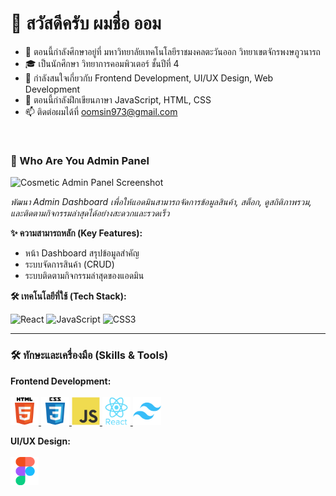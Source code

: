 # 👋 สวัสดีครับ ผมชื่อ ออม

- 🏫 ตอนนี้กำลังศึกษาอยู่ที่ มหาวิทยาลัยเทคโนโลยีราชมงคลตะวันออก วิทยาเขตจักรพงษภูวนารถ
- 🎓 เป็นนักศึกษา วิทยาการคอมพิวเตอร์ ชั้นปีที่ 4
- 🔭 กำลังสนใจเกี่ยวกับ Frontend Development, UI/UX Design, Web Development
- 🌱 ตอนนี้กำลังฝึกเขียนภาษา JavaScript, HTML, CSS
- 📫 ติดต่อผมได้ที่ oomsin973@gmail.com
<br/>

### 🚀 Who Are You Admin Panel

<img src="https://img5.pic.in.th/file/secure-sv1/Screenshot-2025-10-11-164057.png" alt="Cosmetic Admin Panel Screenshot" width="700"/>

<p>
  <em>
    พัฒนา Admin Dashboard เพื่อให้แอดมินสามารถจัดการข้อมูลสินค้า, สต็อก, ดูสถิติภาพรวม, และติดตามกิจกรรมล่าสุดได้อย่างสะดวกและรวดเร็ว
  </em>
</p>

**✨ ความสามารถหลัก (Key Features):**
<ul>
  <li>หน้า Dashboard สรุปข้อมูลสำคัญ</li>
  <li>ระบบจัดการสินค้า (CRUD)</li>
  <li>ระบบติดตามกิจกรรมล่าสุดของแอดมิน</li>
</ul>

**🛠️ เทคโนโลยีที่ใช้ (Tech Stack):**

<p>
  <img src="https://img.shields.io/badge/React-20232A?style=for-the-badge&logo=react&logoColor=61DAFB" alt="React">
  <img src="https://img.shields.io/badge/JavaScript-F7DF1E?style=for-the-badge&logo=javascript&logoColor=black" alt="JavaScript">
  <img src="https://img.shields.io/badge/CSS3-1572B6?style=for-the-badge&logo=css3&logoColor=white" alt="CSS3">
</p>

---
### 🛠️ ทักษะและเครื่องมือ (Skills & Tools)

<p align="left">
  <strong>Frontend Development:</strong><br/><br/>
  <a href="https://developer.mozilla.org/en-US/docs/Web/HTML" target="_blank" rel="noreferrer">
    <img src="https://raw.githubusercontent.com/devicons/devicon/master/icons/html5/html5-original-wordmark.svg" alt="html5" width="45" height="45"/>
  </a>
  <a href="https://developer.mozilla.org/en-US/docs/Web/CSS" target="_blank" rel="noreferrer">
    <img src="https://raw.githubusercontent.com/devicons/devicon/master/icons/css3/css3-original-wordmark.svg" alt="css3" width="45" height="45"/>
  </a>
  <a href="https://developer.mozilla.org/en-US/docs/Web/JavaScript" target="_blank" rel="noreferrer">
    <img src="https://raw.githubusercontent.com/devicons/devicon/master/icons/javascript/javascript-original.svg" alt="javascript" width="45" height="45"/>
  </a>
  <a href="https://react.dev/" target="_blank" rel="noreferrer">
    <img src="https://raw.githubusercontent.com/devicons/devicon/master/icons/react/react-original-wordmark.svg" alt="react" width="45" height="45"/>
  </a>
  <a href="https://tailwindcss.com/" target="_blank" rel="noreferrer">
    <img src="https://raw.githubusercontent.com/devicons/devicon/master/icons/tailwindcss/tailwindcss-original.svg" alt="tailwindcss" width="45" height="45"/>
  </a>
</p>

<p align="left">
  <strong>UI/UX Design:</strong><br/><br/>
  <a href="https://www.figma.com/" target="_blank" rel="noreferrer"> 
    <img src="https://raw.githubusercontent.com/devicons/devicon/master/icons/figma/figma-original.svg" alt="figma" width="45" height="45"/> 
  </a>
</p>
